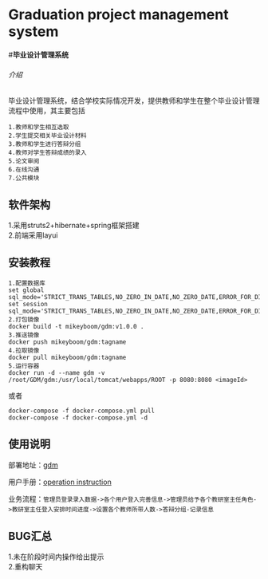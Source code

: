 # Graduation project management system
#**毕业设计管理系统**
###### 介绍
毕业设计管理系统，结合学校实际情况开发，提供教师和学生在整个毕业设计管理流程中使用，其主要包括
````text
1.教师和学生相互选取  
2.学生提交相关毕业设计材料
3.教师和学生进行答辩分组
4.教师对学生答辩成绩的录入
5.论文审阅
6.在线沟通
7.公共模块
````

## 软件架构
1.采用struts2+hibernate+spring框架搭建  
2.前端采用layui

## 安装教程

````text
1.配置数据库
set global sql_mode='STRICT_TRANS_TABLES,NO_ZERO_IN_DATE,NO_ZERO_DATE,ERROR_FOR_DIVISION_BY_ZERO,NO_AUTO_CREATE_USER,NO_ENGINE_SUBSTITUTION';
set session sql_mode='STRICT_TRANS_TABLES,NO_ZERO_IN_DATE,NO_ZERO_DATE,ERROR_FOR_DIVISION_BY_ZERO,NO_AUTO_CREATE_USER,NO_ENGINE_SUBSTITUTION';
2.打包镜像
docker build -t mikeyboom/gdm:v1.0.0 .
3.推送镜像
docker push mikeyboom/gdm:tagname
4.拉取镜像
docker pull mikeyboom/gdm:tagname
5.运行容器
docker run -d --name gdm -v /root/GDM/gdm:/usr/local/tomcat/webapps/ROOT -p 8080:8080 <imageId>
````
或者
```text
docker-compose -f docker-compose.yml pull
docker-compose -f docker-compose.yml -d
```
## 使用说明

部署地址：[gdm](http://47.106.210.183:8888/gdm/)

用户手册：[operation instruction](src/main/webapp/attached/doc/operation%20instruction.wps)  

业务流程：`管理员登录录入数据->各个用户登入完善信息->管理员给予各个教研室主任角色->教研室主任登入安排时间进度->设置各个教师所带人数->答辩分组-记录信息`　　

## BUG汇总  
1.未在阶段时间内操作给出提示  
2.重构聊天
